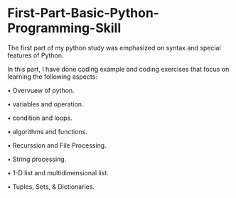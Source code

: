 # First-Part-Basic-Python-Programming-Skill

The first part of my python study was emphasized on syntax and special features of Python.

In this part, I have done coding example and coding exercises that focus on learning the following aspects:

• Overvuew of python.

• variables and operation.

• condition and loops.

• algorithms and functions.

• Recurssion and File Processing.

• String processing.

• 1-D list and multidimensional list.

• Tuples, Sets, & Dictionaries.
